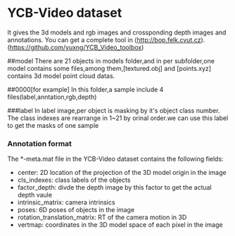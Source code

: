 # YCB-Video dataset
It gives the 3d models and rgb images and crossponding depth images
and annotations.
You can get a complete tool in (http://bop.felk.cvut.cz).
(https://github.com/yuxng/YCB_Video_toolbox)


##model
There are 21 objects in models folder,and in per subfolder,one model
contains some files,among them,[textured.obj] and [points.xyz] contains
3d model point cloud datas.

##0000[for example]
In this folder,a sample include 4 files(label,anntation,rgb,depth)

###label
In label image,per object is masking by it's object class number.
The class indexes are rearrange in 1~21 by orinal order.we can use
this label to get the masks of one sample

### Annotation format
The *-meta.mat file in the YCB-Video dataset contains the following fields:
- center: 2D location of the projection of the 3D model origin in the image
- cls_indexes: class labels of the objects
- factor_depth: divde the depth image by this factor to get the actual depth vaule
- intrinsic_matrix: camera intrinsics
- poses: 6D poses of objects in the image
- rotation_translation_matrix: RT of the camera motion in 3D
- vertmap: coordinates in the 3D model space of each pixel in the image